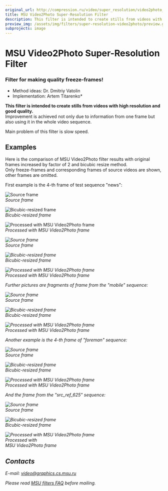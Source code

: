 ```yaml
---
original_url: http://compression.ru/video/super_resolution/video2photo_en.html
title: MSU Video2Photo Super-Resolution Filter
description: This filter is intended to create stills from videos with high resolution and good quality.
preview_img: /assets/img/filters/super-resolution-video2photo/preview.gif
subprojects: image
---
```


# MSU Video2Photo Super-Resolution Filter

### Filter for making quality freeze-frames!

* Method ideas: Dr. Dmitriy Vatolin  
* Implementation: Artem Titarenko*

**This filter is intended to create stills from videos with high
resolution and good quality.**  
Improvement is achieved not only due to information from one frame but
also using it in the whole video sequence.

Main problem of this filter is slow speed.

## Examples

Here is the comparison of MSU Video2Photo filter results with original
frames increased by factor of 2 and bicubic resize method.  
Only freeze-frames and corresponding frames of source videos are shown,
other frames are omitted.

First example is the 4-th frame of test sequence "news":

![Source
frame](/assets/img/filters/super-resolution-video2photo/news_src2x.jpg)  
<i>Source frame</i>

![Bicubic-resized
frame](/assets/img/filters/super-resolution-video2photo/news_bic.jpg)  
<i>Bicubic-resized frame</i>

![Processed with MSU Video2Photo
frame](/assets/img/filters/super-resolution-video2photo/news_out.jpg)  
<i>Processed with MSU Video2Photo frame<i>

![Source
frame](/assets/img/filters/super-resolution-video2photo/news_src2x_2.jpg)  
<i>Source frame</i>

![Bicubic-resized
frame](/assets/img/filters/super-resolution-video2photo/news_bic_2.jpg)  
<i>Bicubic-resized frame</i>

![Processed with MSU Video2Photo
frame](/assets/img/filters/super-resolution-video2photo/news_out_2.jpg)  
<i>Processed with MSU Video2Photo frame</i>

Further pictures are fragments of frame from the "mobile" sequence:

![Source
frame](/assets/img/filters/super-resolution-video2photo/mobl_2_src2x.jpg)  
<i>Source frame</i>

![Bicubic-resized
frame](/assets/img/filters/super-resolution-video2photo/mobl_2_src_bic.jpg)  
<i>Bicubic-resized frame</i>

![Processed with MSU Video2Photo
frame](/assets/img/filters/super-resolution-video2photo/mobl_2_out.jpg)  
<i>Processed with MSU Video2Photo frame<i>

Another example is the 4-th frame of "foreman" sequence:

![Source
frame](/assets/img/filters/super-resolution-video2photo/foreman_src2x.jpg)  
<i>Source frame</i>

![Bicubic-resized
frame](/assets/img/filters/super-resolution-video2photo/foreman_src2x_bic.jpg)  
<i>Bicubic-resized frame</i>

![Processed with MSU Video2Photo
frame](/assets/img/filters/super-resolution-video2photo/foreman_out.jpg)  
<i>Processed with MSU Video2Photo frame</i>

  
And the frame from the "src\_ref\_625" sequence:

![Source
frame](/assets/img/filters/super-resolution-video2photo/ref625_src2x.jpg)  
<i>Source frame</i>

![Bicubic-resized
frame](/assets/img/filters/super-resolution-video2photo/ref625_bic.jpg)  
<i>Bicubic-resized frame</i>

![Processed with MSU Video2Photo
frame](/assets/img/filters/super-resolution-video2photo/ref625_out.jpg)  
<i>Processed with<br>
MSU Video2Photo frame</i>

## Contacts

E-mail: <video@graphics.cs.msu.ru>

Please read [MSU filters
FAQ](/video_filters/video-filters-faq-en.html) before mailing.
